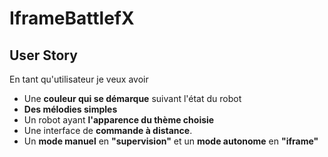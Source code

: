 # IframeBattlefX

## User Story

En tant qu'utilisateur je veux avoir
* Une **couleur qui se démarque** suivant l'état du robot
* **Des mélodies simples**
* Un robot ayant **l'apparence du thème choisie**
* Une interface de **commande à distance**.
* Un **mode manuel** en **"supervision"** et un **mode autonome** en **"iframe"**